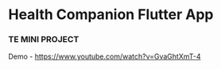 <h1>Health Companion Flutter App</h1>

<h3>TE MINI PROJECT </h3>


Demo - https://www.youtube.com/watch?v=GvaGhtXmT-4
